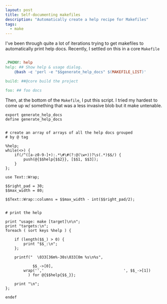 ```yaml
---
layout: post
title: Self-documenting makefiles
description: "Automatically create a help recipe for Makefiles"
tags:
  - make
---
```



I've been through quite a lot of iterations trying to get makefiles
to automatically print help docs. Recently, I settled on this in
a core `Makefile`


```makefile

.PHONY: help
help: ## Show help & usage dialog.
	@bash -c 'perl -e "$$generate_help_docs" $(MAKEFILE_LIST)'

build: ##@core build the project

foo: ## foo docs
```

Then, at the bottom of the `Makefile`, I put this script. I tried my
hardest to come up w/ something that was a less invasive blob but it make
untenable.

```
export generate_help_docs
define generate_help_docs


# create an array of arrays of all the help docs grouped
# by @ tag

%help;
while(<>) {
    if(/^([a-z0-9-]+):.*\#\#(?:@(\w+))?\s(.*)$$/) {
        push(@{$$help{$$2}}, [$$1, $$3]);
    }
};

use Text::Wrap;

$$right_pad = 30;
$$max_width = 80;

$$Text::Wrap::columns = $$max_width - int($$right_pad/2);


# print the help

print "usage: make [target]\n\n";
print "targets:\n";
foreach ( sort keys %help ) {

    if (length($$_) > 0) {
        print "$$_:\n";
    };

    printf("  \033[36m%-30s\033[0m %s\n%s",

            $$_->[0],
	    wrap('','                                   ', $$_->[1])
          ) for @{$$help{$$_}};

    print "\n";
};

endef
```
